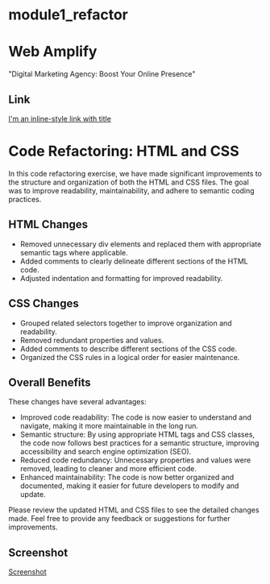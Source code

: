 # module1_refactor

# Web Amplify

"Digital Marketing Agency: Boost Your Online Presence"

## Link

[I'm an inline-style link with title](https://mwangir.github.io/module1-web_amplify/ "Github Pages")

# Code Refactoring: HTML and CSS

In this code refactoring exercise, we have made significant improvements to the structure and organization of both the HTML and CSS files. The goal was to improve readability, maintainability, and adhere to semantic coding practices.

## HTML Changes

- Removed unnecessary div elements and replaced them with appropriate semantic tags where applicable.
- Added comments to clearly delineate different sections of the HTML code.
- Adjusted indentation and formatting for improved readability.

## CSS Changes

- Grouped related selectors together to improve organization and readability.
- Removed redundant properties and values.
- Added comments to describe different sections of the CSS code.
- Organized the CSS rules in a logical order for easier maintenance.

## Overall Benefits

These changes have several advantages:

- Improved code readability: The code is now easier to understand and navigate, making it more maintainable in the long run.
- Semantic structure: By using appropriate HTML tags and CSS classes, the code now follows best practices for a semantic structure, improving accessibility and search engine optimization (SEO).
- Reduced code redundancy: Unnecessary properties and values were removed, leading to cleaner and more efficient code.
- Enhanced maintainability: The code is now better organized and documented, making it easier for future developers to modify and update.

Please review the updated HTML and CSS files to see the detailed changes made. Feel free to provide any feedback or suggestions for further improvements.

## Screenshot

[Screenshot](</assets/images/127.0.0.1_5500_index.html%20(1).png>)
